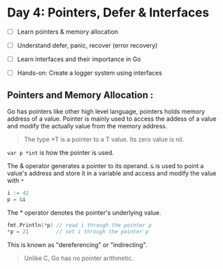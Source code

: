 # **Day 4: Pointers, Defer & Interfaces**
- [ ] Learn pointers & memory allocation  
- [ ] Understand defer, panic, recover (error recovery)  
- [ ] Learn interfaces and their importance in Go  
- [ ] Hands-on: Create a logger system using interfaces  



## Pointers and Memory Allocation :
Go has pointers like other high level language, pointers holds memory address of a value. Pointer is mainly used to access the addess of a value and modify the actually value from the memory address.

>The type *T is a pointer to a T value. Its zero value is nil.

`var p *int` is how the pointer is used.


The & operator generates a pointer to its operand. `&` is used to point a value's address and store it in a variable and access and modify the value with `*`
```go
i := 42
p = &i
```

The * operator denotes the pointer's underlying value.

```go
fmt.Println(*p) // read i through the pointer p
*p = 21         // set i through the pointer p
```
This is known as "dereferencing" or "indirecting".

>Unlike C, Go has no pointer arithmetic.



